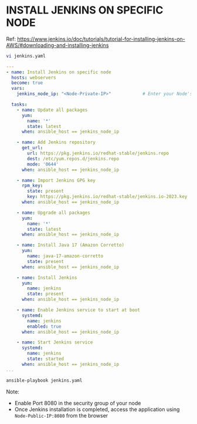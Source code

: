 # INSTALL JENKINS ON SPECIFIC NODE 
Ref: https://www.jenkins.io/doc/tutorials/tutorial-for-installing-jenkins-on-AWS/#downloading-and-installing-jenkins

```sh
vi jenkins.yaml
```
```yaml
---
- name: Install Jenkins on specific node
  hosts: webservers
  become: true
  vars:
    jenkins_node_ip: "<Node-Private-IP>"            # Enter your Node's Private IP

  tasks:
    - name: Update all packages
      yum:
        name: '*'
        state: latest
      when: ansible_host == jenkins_node_ip

    - name: Add Jenkins repository
      get_url:
        url: https://pkg.jenkins.io/redhat-stable/jenkins.repo
        dest: /etc/yum.repos.d/jenkins.repo
        mode: '0644'
      when: ansible_host == jenkins_node_ip

    - name: Import Jenkins GPG key
      rpm_key:
        state: present
        key: https://pkg.jenkins.io/redhat-stable/jenkins.io-2023.key
      when: ansible_host == jenkins_node_ip

    - name: Upgrade all packages
      yum:
        name: '*'
        state: latest
      when: ansible_host == jenkins_node_ip

    - name: Install Java 17 (Amazon Corretto)
      yum:
        name: java-17-amazon-corretto
        state: present
      when: ansible_host == jenkins_node_ip

    - name: Install Jenkins
      yum:
        name: jenkins
        state: present
      when: ansible_host == jenkins_node_ip

    - name: Enable Jenkins service to start at boot
      systemd:
        name: jenkins
        enabled: true
      when: ansible_host == jenkins_node_ip

    - name: Start Jenkins service
      systemd:
        name: jenkins
        state: started
      when: ansible_host == jenkins_node_ip
...
```
```sh
ansible-playbook jenkins.yaml
```
Note:
* Enable Port 8080 in the security group of your node
* Once Jenkins installation is completed, access the application using `Node-Public-IP:8080` from the browser

